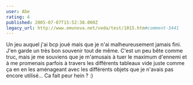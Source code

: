 ```yaml
---
user: Abe
rating: 4
published: 2005-07-07T15:52:30.000Z
legacy_url: http://www.emunova.net/veda/test/1015.htm#comment-3441
---
```

Un jeu auquel j'ai bcp joué mais que je n'ai malheureusement jamais fini. J'en garde un très bon souvenir tout de même. C'est un peu bête comme truc, mais je me souviens que je m'amusais à tuer le maximum d'ennemi et à me promenais parfois à travers les différents tableaux vide juste comme ça en en les aménageant avec les différents objets que je n'avais pas encore utilisé... Ca fait peur hein ? :)